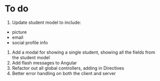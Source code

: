 # To do

1. Update student model to include:
  - picture
  - email
  - social profile info
1. Add a modal for showing a single student, showing all the fields from the student model
1. Add flash messages to Angular
1. Refactor out all global controllers, adding in Directives
1. Better error handling on both the client and server
